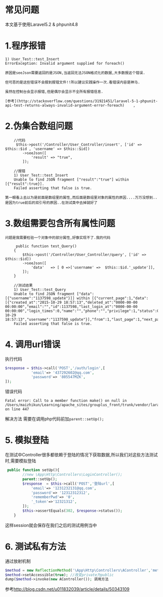 # 常见问题

本文基于使用Laravel5.2 & phpunit4.8 

# 1.程序报错

	1) User_Test::test_Insert
	ErrorException: Invalid argument supplied for foreach()
	
	原因是seeJson需要返回的是JSON,当返回无法JSON格式化的数据,大多数报这个错误.

	但可恶的是这些错误不会报到报错文件!!所以建议实践操作一次.看错误内容是神马.

	虽然在控制台会显示报错,但是偶尔会显示不全所有报错信息.

	[参考](http://stackoverflow.com/questions/31921451/laravel-5-1-phpunit-api-test-returns-always-invalid-argument-error-foreach)	,

# 2.伪集合数组问题
		
		//代码
		 $this->post('/Controller/User_Controller/insert', ['id' =>  $this::$id , 'username' => $this::$id])
            ->seeJson([
                'result' => "true",
            ]);
		
		//报错
		1) User_Test::test_Insert
		Unable to find JSON fragment ["result":"true"] within [{"result":true}].
		Failed asserting that false is true.
		
	第一眼看上去以为是前面是数组里的属性,而后面是数组里对象的属性的原因....万万没想到..是因为true前后的双引号的原因..在测试类中去掉就好了	
	
# 3.数组需要包含所有属性问题

	问题是我需要检验一个对象中的部分属性,好像实现不了.我的代码
	
		 public function test_Query()
    	{
        	$this->post('/Controller/User_Controller/query', ['id' => $this::$id])
            ->seeJson([
                'data'   => [ 0 =>['username' =>  $this::$id.'_update']],
            ]);
    	}
		
		//测试结果
		1) User_Test::test_Query
		Unable to find JSON fragment ["data":[{"username":"1137598_update"}]] within [{"current_page":1,"data":[{"created_at":"2015-10-29 18:57:13","deleted_at":"0000-00-00 00:00:00","email":"","id":1137598,"last_login_at":"0000-00-00 00:00:00","login_times":0,"name":"","phone":"","privilege":1,"status":0,"updated_at":"2015-10-29 18:57:13","username":"1137598_update"}],"from":1,"last_page":1,"next_page_url":null,"per_page":20,"prev_page_url":null,"to":1,"total":1}].
		Failed asserting that false is true.
        
# 4. 调用url错误

执行代码
```php
$response = $this->call('POST','/auth/login',[
            'email'=> '437292602@qq.com',
            'password'=> '805547MZK',
]);
```

错误代码

```
Fatal error: Call to a member function make() on null in /Users/maizhikun/Learning/apache_sites/grouplus_front/trunk/vendor/laravel/framework/src/Illuminate/Foundation/Testing/Concerns/MakesHttpRequests.php on line 447
```

解决方法
需要在调用php代码前加`parent::setUp();`

# 5. 模拟登陆

在测试中Controller很多都依赖于登陆的情况下获取数据,所以我们对这些方法测试时,需要模拟登陆
```php
 public function setUp(){
        //new \App\Http\Controllers\LoginController();
        parent::setUp();
        $response  = $this->call('POST','登陆url',[
            'email'=> '1231232131@qq.com',
            'password'=> '12312312312',
            'rememberPwd'=> '0',
            '_token'=>'12321312',
        ]);
        $this->assertEquals(302, $response->status());
    }
```

这样session就会保存在我们之后的测试用例当中

# 6. 测试私有方法

通过放射机制

```php
$method = new ReflectionMethod('\App\Http\Controllers\AController','method__');
$method->setAccessible(true); //改变private为public
dump($method->invoke(new AController()); 调用方法
```

参考<http://blog.csdn.net/u011832039/article/details/50343109>


